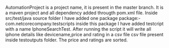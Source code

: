 AutomationProject is a project name, it is present in the master branch.
It is a maven project and all dependency added througth pom.xml file.
Inside src/test/java source folder I have added one package package:- com.netcorecompany.testscripts inside this package I have added testcript with a name IphoneSearchTest.
After running the script it will write all iphone details like devicename,price and rating in a csv file csv file present inside testoutputs folder.
The price and ratings are sorted.
